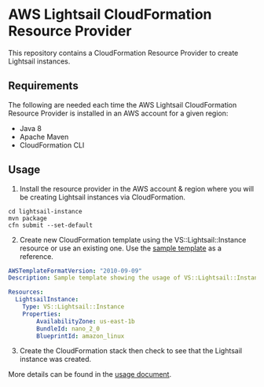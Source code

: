 # AWS Lightsail CloudFormation Resource Provider

This repository contains a CloudFormation Resource Provider to create Lightsail instances.

## Requirements
The following are needed each time the AWS Lightsail CloudFormation Resource Provider is installed in an AWS account for a given region:
- Java 8
- Apache Maven
- CloudFormation CLI

## Usage

1. Install the resource provider in the AWS account & region where you will be creating Lightsail instances via CloudFormation.
```
cd lightsail-instance
mvn package
cfn submit --set-default
```

2. Create new CloudFormation template using the VS::Lightsail::Instance resource or use an existing one.  Use the [sample template](https://github.com/vinayselvaraj/aws-cloudformation-resource-providers-lightsail/blob/master/lightsail-instance/sample.yaml) as a reference.

```yaml
AWSTemplateFormatVersion: "2010-09-09"
Description: Sample template showing the usage of VS::Lightsail::Instance

Resources:
  LightsailInstance:
    Type: VS::Lightsail::Instance
    Properties:
        AvailabilityZone: us-east-1b
        BundleId: nano_2_0
        BlueprintId: amazon_linux
```

3. Create the CloudFormation stack then check to see that the Lightsail instance was created.

More details can be found in the [usage document](lightsail-instance/docs/README.md).
